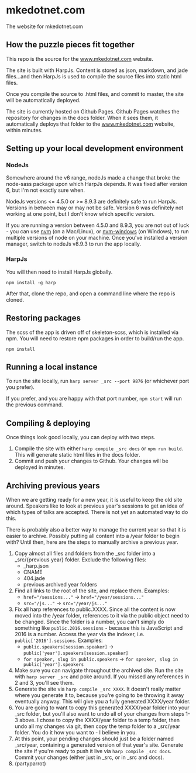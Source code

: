 # mkedotnet.com
The website for mkedotnet.com

## How the puzzle pieces fit together
This repo is the source for the www.mkedotnet.com website.

The site is built with HarpJs. Content is stored as json, markdown, and jade files...and then HarpJs is used to compile the source files into static html files.

Once you compile the source to .html files, and commit to master, the site will be automatically deployed.

The site is currently hosted on Github Pages. Github Pages watches the repository for changes in the docs folder. When it sees them, it automatically deploys that folder to the www.mkedotnet.com website, within minutes.

## Setting up your local development environment
### NodeJs

Somewhere around the v6 range, nodeJs made a change that broke the node-sass package upon which HarpJs depends. It was fixed after version 6, but I'm not exactly sure when. 

NodeJs versions <= 4.5.0 or >= 8.9.3 are definitely safe to run HarpJs. Versions in between may or may not be safe. Version 6 was definitely not working at one point, but I don't know which specific version.

If you are running a version between 4.5.0 and 8.9.3, you are not out of luck - you can use [nvm](https://github.com/creationix/nvm) (on a Mac/Linux), or [nvm-windows](https://github.com/coreybutler/nvm-windows) (on Windows), to run multiple versions of node on your machine. Once you've installed a version manager, switch to nodeJs v8.9.3 to run the app locally.

### HarpJs
You will then need to install HarpJs globally.

`npm install -g harp`

After that, clone the repo, and open a command line where the repo is cloned.

## Restoring packages
The scss of the app is driven off of skeleton-scss, which is installed via npm. You will need to restore npm packages in order to build/run the app.

`npm install`

## Running a local instance
To run the site locally, run `harp server _src --port 9876` (or whichever port you prefer).

If you prefer, and you are happy with that port number, `npm start` will run the previous command.

## Compiling & deploying
Once things look good locally, you can deploy with two steps.

1. Compile the site with either `harp compile _src docs` or `npm run build`. This will generate static html files in the docs folder.
2. Commit and push your changes to Github. Your changes will be deployed in minutes.

## Archiving previous years
When we are getting ready for a new year, it is useful to keep the old site around. Speakers like to look at previous year's sessions to get an idea of which types of talks are accepted. There is not yet an automated way to do this.

There is probably also a better way to manage the current year so that it is easier to archive. Possibly putting all content into a /year folder to begin with? Until then, here are the steps to manually archive a previous year.

1. Copy almost all files and folders from the _src folder into a _src/{previous year} folder. Exclude the following files:
    * _harp.json
    * CNAME
    * 404.jade
    * previous archived year folders
2. Find all links to the root of the site, and replace them. Examples:
    * `href="/sessions..."` -> `href="/year/sessions..."`
    * `src="/js..."` -> `src="/year/js..."`
3. Fix all harp references to public.XXXX. Since all the content is now moved into the /year folder, references to it via the public object need to be changed. Since the folder is a number, you can't simply do something like `public.2016.sessions` - because this is JavaScript and 2016 is a number. Access the year via the indexer, i.e. `public['2016'].sessions`. Examples:
    * `public.speakers[session.speaker]` -> `public['year'].speakers[session.speaker]`
    * `for speaker, slug in public.speakers` -> `for speaker, slug in public['year'].speakers`
4. Make sure you can navigate throughout the archived site. Run the site with `harp server _src` and poke around. If you missed any references in 2 and 3, you'll see them.
5. Generate the site via `harp compile _src XXXX`. It doesn't really matter where you generate it to, because you're going to be throwing it away eventually anyway. This will give you a fully generated XXXX/year folder.
6. You are going to want to copy this generated XXXX/year folder into your _src folder, but you'll also want to undo all of your changes from steps 1-3 above. I chose to copy the XXXX/year folder to a temp folder, then undo all my changes via git, then copy the temp folder to a _src/year folder. You do it how you want to - I believe in you.
7. At this point, your pending changes should just be a folder named _src/year, containing a generated version of that year's site. Generate the site if you're ready to push it live via `harp compile _src docs`. Commit your changes (either just in _src, or in _src and docs).
8. (partyparrot)
